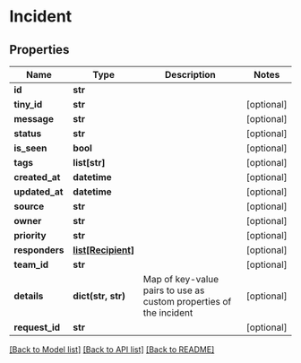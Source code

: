 # Incident

## Properties
Name | Type | Description | Notes
------------ | ------------- | ------------- | -------------
**id** | **str** |  | 
**tiny_id** | **str** |  | [optional] 
**message** | **str** |  | [optional] 
**status** | **str** |  | [optional] 
**is_seen** | **bool** |  | [optional] 
**tags** | **list[str]** |  | [optional] 
**created_at** | **datetime** |  | [optional] 
**updated_at** | **datetime** |  | [optional] 
**source** | **str** |  | [optional] 
**owner** | **str** |  | [optional] 
**priority** | **str** |  | [optional] 
**responders** | [**list[Recipient]**](Recipient.md) |  | [optional] 
**team_id** | **str** |  | [optional] 
**details** | **dict(str, str)** | Map of key-value pairs to use as custom properties of the incident | [optional] 
**request_id** | **str** |  | [optional] 

[[Back to Model list]](../README.md#documentation-for-models) [[Back to API list]](../README.md#documentation-for-api-endpoints) [[Back to README]](../README.md)


